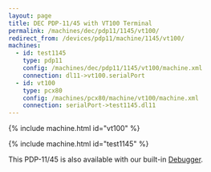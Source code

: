 ```yaml
---
layout: page
title: DEC PDP-11/45 with VT100 Terminal
permalink: /machines/dec/pdp11/1145/vt100/
redirect_from: /devices/pdp11/machine/1145/vt100/
machines:
  - id: test1145
    type: pdp11
    config: /machines/dec/pdp11/1145/vt100/machine.xml
    connection: dl11->vt100.serialPort
  - id: vt100
    type: pcx80
    config: /machines/pcx80/machine/vt100/machine.xml
    connection: serialPort->test1145.dl11
---
```


{% include machine.html id="vt100" %}

{% include machine.html id="test1145" %}

This PDP-11/45 is also available with our built-in [Debugger](debugger/).

